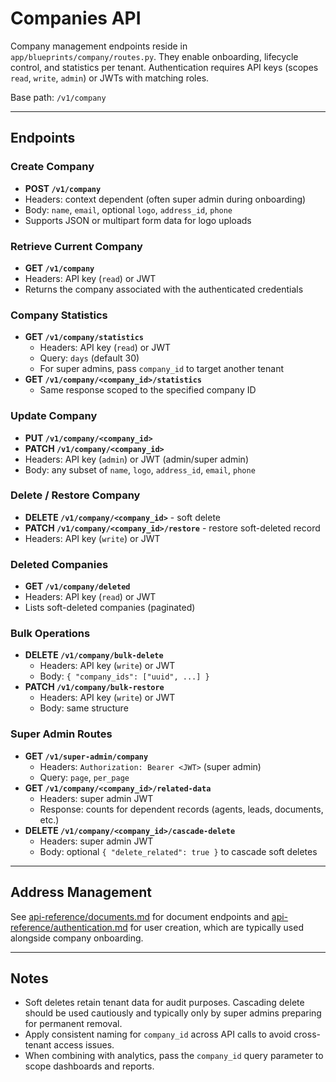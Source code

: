 ﻿# Companies API

Company management endpoints reside in `app/blueprints/company/routes.py`. They enable onboarding, lifecycle control, and statistics per tenant. Authentication requires API keys (scopes `read`, `write`, `admin`) or JWTs with matching roles.

Base path: `/v1/company`

---

## Endpoints

### Create Company

- **POST `/v1/company`**
- Headers: context dependent (often super admin during onboarding)
- Body: `name`, `email`, optional `logo`, `address_id`, `phone`
- Supports JSON or multipart form data for logo uploads

### Retrieve Current Company

- **GET `/v1/company`**
- Headers: API key (`read`) or JWT
- Returns the company associated with the authenticated credentials

### Company Statistics

- **GET `/v1/company/statistics`**
  - Headers: API key (`read`) or JWT
  - Query: `days` (default 30)
  - For super admins, pass `company_id` to target another tenant
- **GET `/v1/company/<company_id>/statistics`**
  - Same response scoped to the specified company ID

### Update Company

- **PUT `/v1/company/<company_id>`**
- **PATCH `/v1/company/<company_id>`**
- Headers: API key (`admin`) or JWT (admin/super admin)
- Body: any subset of `name`, `logo`, `address_id`, `email`, `phone`

### Delete / Restore Company

- **DELETE `/v1/company/<company_id>`** - soft delete
- **PATCH `/v1/company/<company_id>/restore`** - restore soft-deleted record
- Headers: API key (`write`) or JWT

### Deleted Companies

- **GET `/v1/company/deleted`**
- Headers: API key (`read`) or JWT
- Lists soft-deleted companies (paginated)

### Bulk Operations

- **DELETE `/v1/company/bulk-delete`**
  - Headers: API key (`write`) or JWT
  - Body: `{ "company_ids": ["uuid", ...] }`
- **PATCH `/v1/company/bulk-restore`**
  - Headers: API key (`write`) or JWT
  - Body: same structure

### Super Admin Routes

- **GET `/v1/super-admin/company`**
  - Headers: `Authorization: Bearer <JWT>` (super admin)
  - Query: `page`, `per_page`
- **GET `/v1/company/<company_id>/related-data`**
  - Headers: super admin JWT
  - Response: counts for dependent records (agents, leads, documents, etc.)
- **DELETE `/v1/company/<company_id>/cascade-delete`**
  - Headers: super admin JWT
  - Body: optional `{ "delete_related": true }` to cascade soft deletes

---

## Address Management

See [api-reference/documents.md](documents.md) for document endpoints and [api-reference/authentication.md](authentication.md) for user creation, which are typically used alongside company onboarding.

---

## Notes

- Soft deletes retain tenant data for audit purposes. Cascading delete should be used cautiously and typically only by super admins preparing for permanent removal.
- Apply consistent naming for `company_id` across API calls to avoid cross-tenant access issues.
- When combining with analytics, pass the `company_id` query parameter to scope dashboards and reports.






